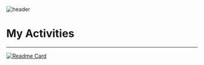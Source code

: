 ![header](https://capsule-render.vercel.app/api?type=waving&color=4ab4ed&text=Welcome&desc=Hello&fontColor=ffffff&height=300&fontSize=100&fontAlignY=40&descAlign=50)
# My Activities
***
[![Readme Card](https://github-readme-stats.vercel.app/api/pin/?username=Lifecream&repo=2022-Ctrl-C-Activities)](https://github.com/Lifecream/2022-Ctrl-C-Activities)
